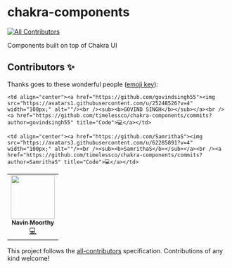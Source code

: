 # chakra-components
<!-- ALL-CONTRIBUTORS-BADGE:START - Do not remove or modify this section -->
[![All Contributors](https://img.shields.io/badge/all_contributors-2-orange.svg?style=flat-square)](#contributors-)
<!-- ALL-CONTRIBUTORS-BADGE:END -->
Components built on top of Chakra UI

## Contributors ✨

Thanks goes to these wonderful people ([emoji key](https://allcontributors.org/docs/en/emoji-key)):

<!-- ALL-CONTRIBUTORS-LIST:START - Do not remove or modify this section -->
<!-- prettier-ignore-start -->
<!-- markdownlint-disable -->
<table>
  <tr>
    <td align="center"><a href="https://navin-moorthy.github.io/"><img src="https://avatars0.githubusercontent.com/u/39694575?v=4" width="100px;" alt=""/><br /><sub><b>Navin Moorthy</b></sub></a><br /><a href="https://github.com/timelessco/chakra-components/commits?author=navin-moorthy" title="Code">💻</a></td>

    <td align="center"><a href="https://github.com/govindsingh55"><img src="https://avatars1.githubusercontent.com/u/25248526?v=4" width="100px;" alt=""/><br /><sub><b>GOVIND SINGH</b></sub></a><br /><a href="https://github.com/timelessco/chakra-components/commits?author=govindsingh55" title="Code">💻</a></td>

    <td align="center"><a href="https://github.com/SamrithaS"><img src="https://avatars3.githubusercontent.com/u/62285891?v=4" width="100px;" alt=""/><br /><sub><b>SamrithaS</b></sub></a><br /><a href="https://github.com/timelessco/chakra-components/commits?author=SamrithaS" title="Code">💻</a></td>
  </tr>
</table>

<!-- markdownlint-enable -->
<!-- prettier-ignore-end -->
<!-- ALL-CONTRIBUTORS-LIST:END -->

This project follows the [all-contributors](https://github.com/all-contributors/all-contributors) specification. Contributions of any kind welcome!